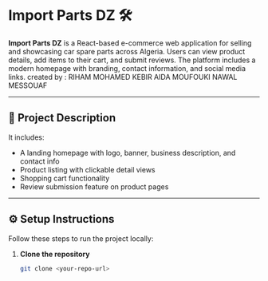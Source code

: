 # Import Parts DZ 🛠️

**Import Parts DZ** is a React-based e-commerce web application for selling and showcasing car spare parts across Algeria. Users can view product details, add items to their cart, and submit reviews. The platform includes a modern homepage with branding, contact information, and social media links.
created by : RIHAM MOHAMED KEBIR 
             AIDA  MOUFOUKI
             NAWAL MESSOUAF

---

## 🚀 Project Description

 It includes:

- A landing homepage with logo, banner, business description, and contact info
- Product listing with clickable detail views
- Shopping cart functionality
- Review submission feature on product pages

---

## ⚙️ Setup Instructions

Follow these steps to run the project locally:

1. **Clone the repository**
   ```bash
   git clone <your-repo-url>
